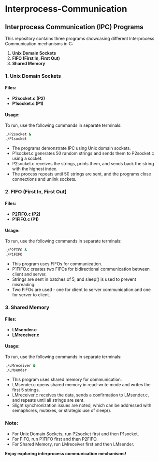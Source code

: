 # Interprocess-Communication

## Interprocess Communication (IPC) Programs

This repository contains three programs showcasing different Interprocess Communication mechanisms in C:

1. **Unix Domain Sockets**
2. **FIFO (First In, First Out)**
3. **Shared Memory**

### 1. Unix Domain Sockets

#### Files:
- **P2socket.c (P2)**
- **P1socket.c (P1)**

#### Usage:
To run, use the following commands in separate terminals:

```bash
./P2socket &
./P1socket
```

- The programs demonstrate IPC using Unix domain sockets.
- P1socket.c generates 50 random strings and sends them to P2socket.c using a socket.
- P2socket.c receives the strings, prints them, and sends back the string with the highest index.
- The process repeats until 50 strings are sent, and the programs close connections and unlink sockets.

### 2. FIFO (First In, First Out)

#### Files:
- **P2FIFO.c (P2)**
- **P1FIFO.c (P1)**

#### Usage:
To run, use the following commands in separate terminals:

```bash
./P2FIFO &
./P1FIFO
```

- This program uses FIFOs for communication.
- P1FIFO.c creates two FIFOs for bidirectional communication between client and server.
- Strings are sent in batches of 5, and sleep() is used to prevent misreading.
- Two FIFOs are used - one for client to server communication and one for server to client.

### 3. Shared Memory

#### Files:
- **LMsender.c**
- **LMreceiver.c**

#### Usage:
To run, use the following commands in separate terminals:

```bash
./LMreceiver &
./LMsender
```

- This program uses shared memory for communication.
- LMsender.c opens shared memory in read-write mode and writes the first 5 strings.
- LMreceiver.c receives the data, sends a confirmation to LMsender.c, and repeats until all strings are sent.
- Slight synchronization issues are noted, which can be addressed with semaphores, mutexes, or strategic use of sleep().

### Note:

- For Unix Domain Sockets, run P2socket first and then P1socket.
- For FIFO, run P1FIFO first and then P2FIFO.
- For Shared Memory, run LMreceiver first and then LMsender.

**Enjoy exploring interprocess communication mechanisms!**
